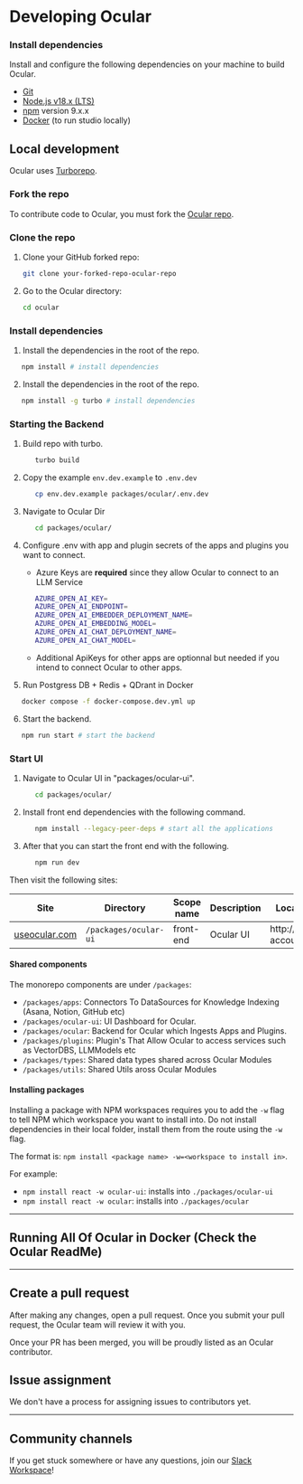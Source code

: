 # Developing Ocular

### Install dependencies

Install and configure the following dependencies on your machine to build Ocular.

- [Git](http://git-scm.com/)
- [Node.js v18.x (LTS)](http://nodejs.org)
- [npm](https://www.npmjs.com/) version 9.x.x
- [Docker](https://docs.docker.com/get-docker/) (to run studio locally)

## Local development

Ocular uses [Turborepo](https://turborepo.org/docs).

### Fork the repo

To contribute code to Ocular, you must fork the [Ocular repo](https://github.com/OcularEngineering/ocular).

### Clone the repo

1. Clone your GitHub forked repo:

   ```sh
   git clone your-forked-repo-ocular-repo
   
   ```

2. Go to the Ocular directory:

   ```sh
   cd ocular
   ```

### Install dependencies

1. Install the dependencies in the root of the repo.

```sh
   npm install # install dependencies
```

2. Install the dependencies in the root of the repo.

```sh
   npm install -g turbo # install dependencies
```

### Starting the Backend

1. Build repo with turbo.

   ```sh
      turbo build
   ```

2. Copy the example `env.dev.example` to `.env.dev`

   ```sh
      cp env.dev.example packages/ocular/.env.dev
   ```

3. Navigate to Ocular Dir

   ```sh
      cd packages/ocular/
   ```

4. Configure .env with app and plugin secrets of the apps and plugins you want to connect.

   - Azure Keys are **required** since they allow Ocular to connect to an LLM Service

   ```sh
      AZURE_OPEN_AI_KEY=
      AZURE_OPEN_AI_ENDPOINT=
      AZURE_OPEN_AI_EMBEDDER_DEPLOYMENT_NAME=
      AZURE_OPEN_AI_EMBEDDING_MODEL=
      AZURE_OPEN_AI_CHAT_DEPLOYMENT_NAME=
      AZURE_OPEN_AI_CHAT_MODEL=
   ```

   - Additional ApiKeys for other apps are optionnal but needed if you intend to connect Ocular to other apps.

5. Run Postgress DB + Redis + QDrant in Docker

```sh
   docker compose -f docker-compose.dev.yml up
```

6. Start the backend.

```sh
   npm run start # start the backend
```

### Start UI

1. Navigate to Ocular UI in "packages/ocular-ui".

   ```sh
      cd packages/ocular/
   ```

2. Install front end dependencies with the following command.

   ```sh
      npm install --legacy-peer-deps # start all the applications
   ```

3. After that you can start the front end with the following.

   ```sh
      npm run dev 
   ```

Then visit the following sites:

| Site                                                     | Directory      | Scope name | Description                                   | Local development server   |
| -------------------------------------------------------- | -------------- | ---------- | --------------------------------------------- | -------------------------- |
| [useocular.com](https://useocular.com) | `/packages/ocular-ui` | front-end    | Ocular UI | http://localhost:3001/create-account      |

#### Shared components

The monorepo components are under `/packages`:

- `/packages/apps`: Connectors To DataSources for Knowledge Indexing (Asana, Notion, GitHub etc)
- `/packages/ocular-ui`: UI Dashboard for Ocular.
- `/packages/ocular`: Backend for Ocular which Ingests Apps and Plugins.
- `/packages/plugins`: Plugin's That Allow Ocular to access services such as VectorDBS, LLMModels etc
- `/packages/types`: Shared data types shared across Ocular Modules
- `/packages/utils`: Shared Utils aross Ocular Modules

#### Installing packages

Installing a package with NPM workspaces requires you to add the `-w` flag to tell NPM which workspace you want to install into. Do not install dependencies in their local folder, install them from the route using the `-w` flag.

The format is: `npm install <package name> -w=<workspace to install in>`.

For example:

- `npm install react -w ocular-ui`: installs into `./packages/ocular-ui`
- `npm install react -w ocular`: installs into `./packages/ocular`

---

## Running All Of Ocular in Docker (Check the Ocular ReadMe)

---

## Create a pull request

After making any changes, open a pull request. Once you submit your pull request, the Ocular team will review it with you.

Once your PR has been merged, you will be proudly listed as an Ocular contributor.

## Issue assignment

We don't have a process for assigning issues to contributors yet.

---

## Community channels


If you get stuck somewhere or have any questions, join our [Slack Workspace](https://join.slack.com/t/ocular-ai/shared_invite/zt-2g7ka0j1c-Tx~Q46MjplNma2Sk2Ruplw)!
